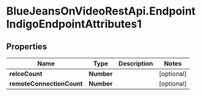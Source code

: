 # BlueJeansOnVideoRestApi.EndpointIndigoEndpointAttributes1

## Properties
Name | Type | Description | Notes
------------ | ------------- | ------------- | -------------
**reIceCount** | **Number** |  | [optional] 
**remoteConnectionCount** | **Number** |  | [optional] 


